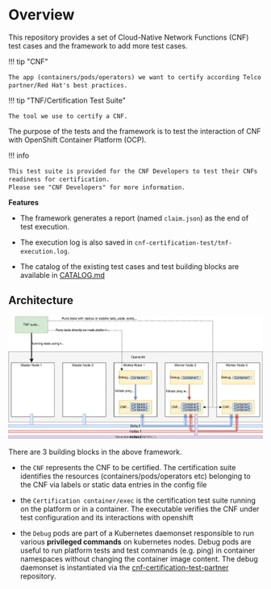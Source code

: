 # Overview

This repository provides a set of Cloud-Native Network Functions (CNF) test cases and the framework to add more test cases.

!!! tip "CNF"

    The app (containers/pods/operators) we want to certify according Telco partner/Red Hat's best practices.

!!! tip "TNF/Certification Test Suite"

    The tool we use to certify a CNF.

The purpose of the tests and the framework is to test the interaction of CNF with OpenShift Container Platform (OCP).  


!!! info

    This test suite is provided for the CNF Developers to test their CNFs readiness for certification.
    Please see "CNF Developers" for more information.


**Features**

* The framework generates a report (named `claim.json`) as the end of test execution.

* The execution log is also saved in `cnf-certification-test/tnf-execution.log`.

* The catalog of the existing test cases and test building blocks are available in [CATALOG.md](https://github.com/test-network-function/cnf-certification-test/blob/main/CATALOG.md)


## Architecture

 ![overview](assets/images/overview-new.svg)

There are 3 building blocks in the above framework.

- the `CNF` represents the CNF to be certified. The certification suite identifies the resources (containers/pods/operators etc) belonging to the CNF via labels or static data entries in the config file

- the `Certification container/exec` is the certification test suite running on the platform or in a container. The executable verifies the CNF under test configuration and its interactions with openshift

- the `Debug` pods are part of a Kubernetes daemonset responsible to run various **privileged commands** on kubernetes nodes. Debug pods are useful to run platform tests and test commands (e.g. ping) in container namespaces without changing the container image content. The debug daemonset is instantiated via the [cnf-certification-test-partner](https://github.com/test-network-function/cnf-certification-test-partner) repository.
